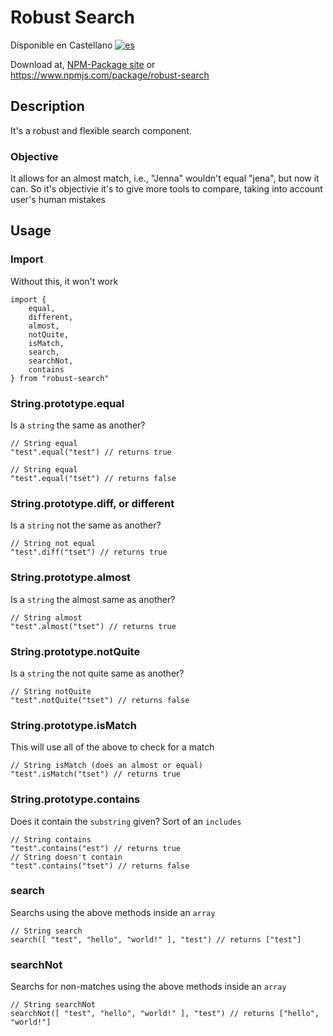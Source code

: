 # Robust Search #
Disponible en Castellano [![es](https://img.shields.io/badge/lang-es-red.svg)](/doc/es/README.md)

Download at, [NPM-Package site](www.npmjs.com/package/robust-search) or https://www.npmjs.com/package/robust-search

## Description
It's a robust and flexible search component.
### Objective
It allows for an almost match, i.e., "Jenna" wouldn't equal "jena", but now it can.
So it's objectivie it's to give more tools to compare, taking into account user's human mistakes

## Usage
### Import
Without this, it won't work
````
import {
    equal,
    different,
    almost,
    notQuite,
    isMatch,
    search,
    searchNot,
    contains
} from "robust-search"
````
### String.prototype.equal
Is a `string` the same as another?
````
// String equal
"test".equal("test") // returns true

// String equal
"test".equal("tset") // returns false
````
### String.prototype.diff, or different
Is a `string` not the same as another?
````
// String not equal
"test".diff("tset") // returns true
````
### String.prototype.almost
Is a `string` the almost same as another?
````
// String almost
"test".almost("tset") // returns true
````
### String.prototype.notQuite
Is a `string` the not quite same as another?
````
// String notQuite
"test".notQuite("tset") // returns false
````
### String.prototype.isMatch
This will use all of the above to check for a match
````
// String isMatch (does an almost or equal)
"test".isMatch("tset") // returns true
````
### String.prototype.contains
Does it contain the `substring` given? Sort of an `includes`
````
// String contains
"test".contains("est") // returns true
// String doesn't contain
"test".contains("tset") // returns false
````
### search
Searchs using the above methods inside an `array`
````
// String search
search([ "test", "hello", "world!" ], "test") // returns ["test"]
````
### searchNot
Searchs for non-matches using the above methods inside an `array`
````
// String searchNot
searchNot([ "test", "hello", "world!" ], "test") // returns ["hello", "world!"]
````